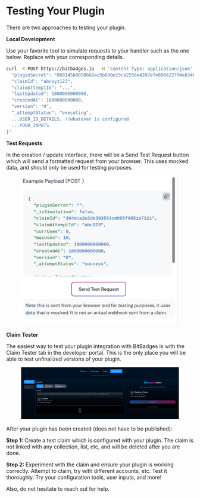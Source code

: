 # Testing Your Plugin

There are two approaches to testing your plugin.

**Local Development**

Use your favorite tool to simulate requests to your handler such as the one below. Replace with your corresponding details.

```bash
curl -X POST https://bitbadges.io  -H 'Content-Type: application/json' -d '{
  "pluginSecret": "068145b0058668ac5b880e23ca2556e4207efe8066227f4eb3466a6b0d16daa4",
  "claimId": "abcxyz123",
  "claimAttemptId": "...",
  "lastUpdated": 1800000000000,
  "createdAt": 1800000000000,
  "version": "0",
  "_attemptStatus": "executing",
  ...USER_ID_DETAILS, //whatever is configured
  ...YOUR_INPUTS
}'
```

**Test Requests**

In the creation / update interface, there will be a Send Test Request button which will send a formatted request from your browser. This uses mocked data, and should only be used for testing purposes.

<figure><img src="../../../../.gitbook/assets/image (147).png" alt=""><figcaption></figcaption></figure>

**Claim Tester**

The easiest way to test your plugin integration with BitBadges is with the Claim Tester tab in the developer portal. This is the only place you will be able to test unfinalized versions of your plugin.

<figure><img src="../../../../.gitbook/assets/image (8) (1).png" alt=""><figcaption></figcaption></figure>

After your plugin has been created (does not have to be published):

**Step 1:** Create a test claim which is configured with your plugin. The claim is not linked with any collection, list, etc, and will be deleted after you are done.

**Step 2:** Experiment with the claim and ensure your plugin is working correctly. Attempt to claim, try with different accounts, etc. Test it thoroughly. Try your configuration tools, user inputs, and more!

Also, do not hesitate to reach out for help.
